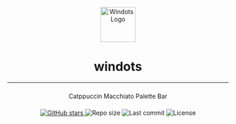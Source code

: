 <p align="center">
    <img src="https://user-images.githubusercontent.com/your-image-path/windots-logo.png" width="80" alt="Windots Logo" />
</p>

<h1 align="center">windots</h1>

<hr/>

<p align="center">
    <img src="https://github.com/catppuccin/catppuccin/blob/main/assets/palette/macchiato.png?raw=true" alt="Catppuccin Macchiato Palette Bar" width="400" height="16" style="border-radius: 8px; margin: 8px 0; display: inline-block;" />
</p>

<p align="center">
    <a href="https://github.com/swopnil7/windots/stargazers">
        <img alt="GitHub stars" src="https://img.shields.io/github/stars/swopnil7/windots?style=for-the-badge&logo=github&logoColor=white"/>
    </a>
    <img alt="Repo size" src="https://img.shields.io/github/repo-size/swopnil7/windots?style=for-the-badge&logo=databricks&logoColor=white"/>
    <img alt="Last commit" src="https://img.shields.io/github/last-commit/swopnil7/windots?style=for-the-badge&logo=git&logoColor=white"/>
    <img alt="License" src="https://img.shields.io/github/license/swopnil7/windots?style=for-the-badge&logo=open-source-initiative&logoColor=white"/>
</p>
